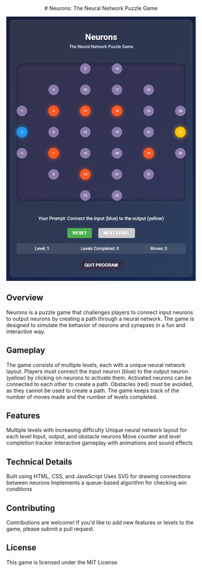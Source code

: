 <center># Neurons: The Neural Network Puzzle Game

<img src="game-screen.png"></center>

## Overview
Neurons is a puzzle game that challenges players to connect input neurons to output neurons by creating a path through a neural network. The game is designed to simulate the behavior of neurons and synapses in a fun and interactive way.
## Gameplay
The game consists of multiple levels, each with a unique neural network layout.
Players must connect the input neuron (blue) to the output neuron (yellow) by clicking on neurons to activate them.
Activated neurons can be connected to each other to create a path.
Obstacles (red) must be avoided, as they cannot be used to create a path.
The game keeps track of the number of moves made and the number of levels completed.
## Features
Multiple levels with increasing difficulty
Unique neural network layout for each level
Input, output, and obstacle neurons
Move counter and level completion tracker
Interactive gameplay with animations and sound effects
## Technical Details
Built using HTML, CSS, and JavaScript
Uses SVG for drawing connections between neurons
Implements a queue-based algorithm for checking win conditions
## Contributing
Contributions are welcome! If you'd like to add new features or levels to the game, please submit a pull request.
## License
This game is licensed under the MIT License.
